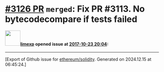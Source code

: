 # [\#3126 PR](https://github.com/ethereum/solidity/pull/3126) `merged`: Fix PR #3113. No bytecodecompare if tests failed

#### <img src="https://avatars.githubusercontent.com/u/19608867?v=4" width="50">[limexp](https://github.com/limexp) opened issue at [2017-10-23 20:04](https://github.com/ethereum/solidity/pull/3126):






-------------------------------------------------------------------------------



[Export of Github issue for [ethereum/solidity](https://github.com/ethereum/solidity). Generated on 2024.12.15 at 06:45:24.]
